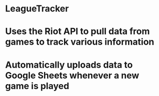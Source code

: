 # LeagueTracker
# Uses the Riot API to pull data from games to track various information
# Automatically uploads data to Google Sheets whenever a new game is played
